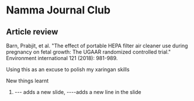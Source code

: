 # Namma Journal Club
## Article review

Barn, Prabjit, et al. "The effect of portable HEPA filter air cleaner use during pregnancy on fetal growth: The UGAAR randomized controlled trial." Environment international 121 (2018): 981-989.

Using this as an excuse to polish my xaringan skills

New things learnt

1. --- adds a new slide, ----adds a new line in the slide
